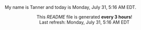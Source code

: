 My name is Tanner and today is Monday, July 31, 5:16 AM EDT.

<p align="center">This <i>README</i> file is generated <b>every 3 hours</b>!</br>Last refresh: Monday, July 31, 5:16 AM EDT<br /></p>
